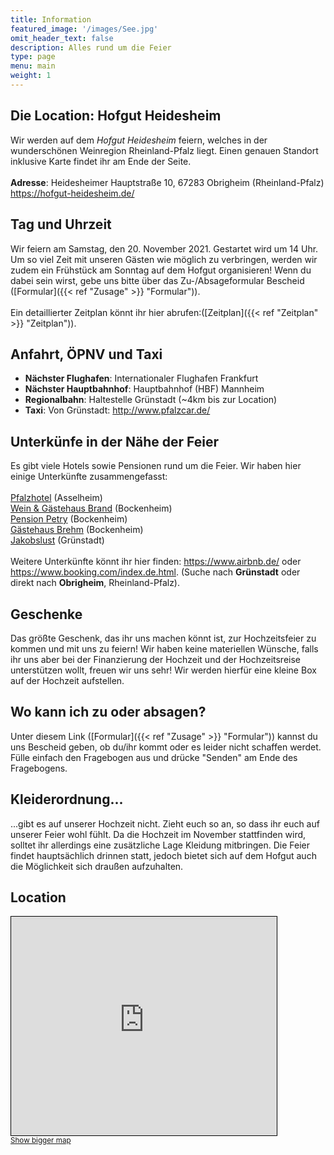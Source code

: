 ```yaml
---
title: Information
featured_image: '/images/See.jpg'
omit_header_text: false
description: Alles rund um die Feier
type: page
menu: main
weight: 1
---
```


## Die Location: Hofgut Heidesheim
Wir werden auf dem *Hofgut Heidesheim* feiern, welches in der wunderschönen Weinregion Rheinland-Pfalz liegt. Einen genauen Standort inklusive Karte findet ihr am Ende der Seite.<br><br>
**Adresse**: Heidesheimer Hauptstraße 10, 67283 Obrigheim (Rheinland-Pfalz)<br>
https://hofgut-heidesheim.de/

## Tag und Uhrzeit
Wir feiern am Samstag, den 20. November 2021. Gestartet wird um 14 Uhr. Um so viel Zeit mit unseren Gästen wie möglich zu verbringen, werden wir zudem ein Frühstück am Sonntag auf dem Hofgut organisieren! Wenn du dabei sein wirst, gebe uns bitte über das Zu-/Absageformular Bescheid ([Formular]({{< ref "Zusage" >}} "Formular")).<br><br>
Ein detaillierter Zeitplan könnt ihr hier abrufen:([Zeitplan]({{< ref "Zeitplan" >}} "Zeitplan")). 

## Anfahrt, ÖPNV und Taxi
- **Nächster Flughafen**: Internationaler Flughafen Frankfurt
- **Nächster Hauptbahnhof**: Hauptbahnhof (HBF) Mannheim
- **Regionalbahn**: Haltestelle Grünstadt (~4km bis zur Location)
- **Taxi**: Von Grünstadt: http://www.pfalzcar.de/

## Unterkünfe in der Nähe der Feier
Es gibt viele Hotels sowie Pensionen rund um die Feier. Wir haben hier einige Unterkünfte zusammengefasst:<br><br>
<a href="https://www.pfalzhotel.de/de/" target="_blank">Pfalzhotel</a> (Asselheim)<br><!-- <a href="https://www.gaestehaus-goldberg.de/" target="_blank">Gästehaus Goldberg</a> (Asselheim)*<br> -->
<a href="https://www.wein-gaestehaus-brand.de/" target="_blank">Wein & Gästehaus Brand</a> (Bockenheim)<br>
<a href="https://www.pension-petry.de/" target="_blank">Pension Petry</a> (Bockenheim)<br>
<a href="https://www.hotel-ami.com/h-39514-D/gaestehaus-brehm-in-bockenheim-an-der-weinstrasse.htm" target="_blank">Gästehaus Brehm</a> (Bockenheim)<br>
<a href="https://www.hotel-jakobslust.de/" target="_blank">Jakobslust</a> (Grünstadt)<br><br>
Weitere Unterkünfte könnt ihr hier finden: https://www.airbnb.de/ oder https://www.booking.com/index.de.html. (Suche nach **Grünstadt** oder direkt nach **Obrigheim**, Rheinland-Pfalz).


## Geschenke
Das größte Geschenk, das ihr uns machen könnt ist, zur Hochzeitsfeier zu kommen und mit uns zu feiern! Wir haben keine materiellen Wünsche, 
falls ihr uns aber bei der Finanzierung der Hochzeit und der Hochzeitsreise unterstützen wollt, freuen wir uns sehr! Wir werden hierfür eine kleine Box auf der Hochzeit aufstellen.


## Wo kann ich zu oder absagen?
Unter diesem Link ([Formular]({{< ref "Zusage" >}} "Formular")) kannst du uns Bescheid geben, ob du/ihr kommt oder es leider nicht schaffen werdet. Fülle einfach den Fragebogen aus und drücke "Senden" am Ende des Fragebogens.

## Kleiderordnung...
...gibt es auf unserer Hochzeit nicht. Zieht euch so an, so dass ihr euch auf unserer Feier wohl fühlt. 
Da die Hochzeit im November stattfinden wird, solltet ihr allerdings eine zusätzliche Lage Kleidung mitbringen. 
Die Feier findet hauptsächlich drinnen statt, jedoch bietet sich auf dem Hofgut auch die Möglichkeit sich draußen aufzuhalten.

## Location
<iframe width="425" height="350" frameborder="0" scrolling="no" marginheight="0" marginwidth="0" src="https://www.openstreetmap.org/export/embed.html?bbox=8.180780410766603%2C49.575325099116725%2C8.209962844848635%2C49.59096213207666&amp;layer=mapnik&amp;marker=49.58314424202826%2C8.195371627807617" style="border: 1px solid black"></iframe><br/><small><a href="https://www.openstreetmap.org/?mlat=49.5831&amp;mlon=8.1954#map=15/49.5831/8.1954">Show bigger map</a></small>
